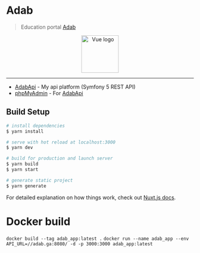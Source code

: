 # Adab

> Education portal [Adab](https://adab.ga/)

<p align="center">
    <a href="https://adab.ga/" target="_blank" rel="noopener noreferrer">
        <img width="100" src="https://adab.ga/_nuxt/assets/images/adab-logo.svg" alt="Vue logo">
    </a>
</p>

****
- [AdabApi](https://adabapi.ga/) - My api platform (Symfony 5 REST API)
- [phpMyAdmin](https://adabapi.ga/phpmyadmin/) - For [AdabApi](https://adabapi.ga/)


## Build Setup

```bash
# install dependencies
$ yarn install

# serve with hot reload at localhost:3000
$ yarn dev

# build for production and launch server
$ yarn build
$ yarn start

# generate static project
$ yarn generate
```

For detailed explanation on how things work, check out [Nuxt.js docs](https://nuxtjs.org).

# Docker build

`docker build --tag adab_app:latest .`
`docker run --name adab_app --env API_URL=//adab.ga:8080/ -d -p 3000:3000 adab_app:latest`

